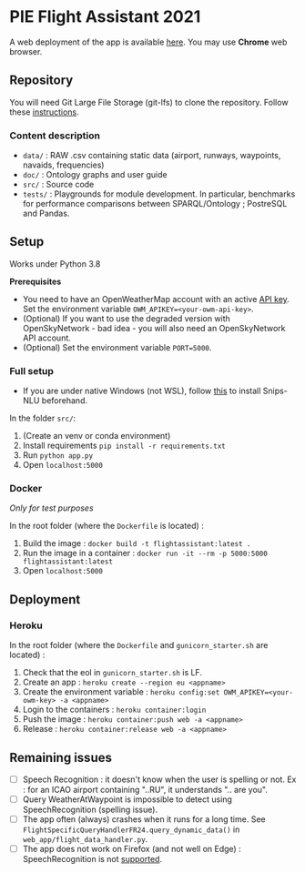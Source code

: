 # PIE Flight Assistant 2021

A web deployment of the app is available [here](https://pie2021-flightassistant-v21.herokuapp.com/). You may use **Chrome** web browser.


## Repository
You will need Git Large File Storage (git-lfs) to clone the repository. Follow these [instructions](https://git-lfs.github.com/).

### Content description
- `data/` : RAW .csv containing static data (airport, runways, waypoints, navaids, frequencies)
- `doc/` : Ontology graphs and user guide
- `src/` : Source code
- `tests/` : Playgrounds for module development. In particular, benchmarks for performance comparisons between SPARQL/Ontology ; PostreSQL and Pandas.

## Setup 
Works under Python 3.8

**Prerequisites**
- You need to have an OpenWeatherMap account with an active [API key](https://openweathermap.org/faq#how-to-get-an-API-key). Set the environment variable `OWM_APIKEY=<your-owm-api-key>`.
- (Optional) If you want to use the degraded version with OpenSkyNetwork - bad idea - you will also need an OpenSkyNetwork API account.
- (Optional) Set the environment variable `PORT=5000`.


### Full setup

- If you are under native Windows (not WSL), follow [this](https://snips-nlu.readthedocs.io/en/latest/installation.html) to install Snips-NLU beforehand.

In the folder `src/`:
1. (Create an venv or conda environment) 
2. Install requirements `pip install -r requirements.txt`
3. Run `python app.py`
4. Open `localhost:5000`

### Docker 
*Only for test purposes*

In the root folder (where the `Dockerfile` is located) :

1. Build the image : `docker build -t flightassistant:latest .`
2. Run the image in a container : `docker run -it --rm -p 5000:5000 flightassistant:latest`
3. Open `localhost:5000`

## Deployment

### Heroku
In the root folder (where the `Dockerfile` and `gunicorn_starter.sh` are located) :

1. Check that the eol in `gunicorn_starter.sh` is LF.
2. Create an app : `heroku create --region eu <appname>`
3. Create the environment variable : `heroku config:set OWM_APIKEY=<your-owm-key> -a <appname>`
4. Login to the containers : `heroku container:login`
5. Push the image : `heroku container:push web -a <appname>`
6. Release : `heroku container:release web -a <appname>`


## Remaining issues
- [ ] Speech Recognition : it doesn't know when the user is spelling or not. Ex : for an ICAO airport containing "..RU", it understands ".. are you".
- [ ] Query WeatherAtWaypoint is impossible to detect using SpeechRecognition (spelling issue).
- [ ] The app often (always) crashes when it runs for a long time. See `FlightSpecificQueryHandlerFR24.query_dynamic_data()` in `web_app/flight_data_handler.py`.
- [ ] The app does not work on Firefox (and not well on Edge) : SpeechRecognition is not [supported](https://developer.mozilla.org/fr/docs/Web/API/SpeechRecognition#compatibilit%C3%A9_des_navigateurs).
